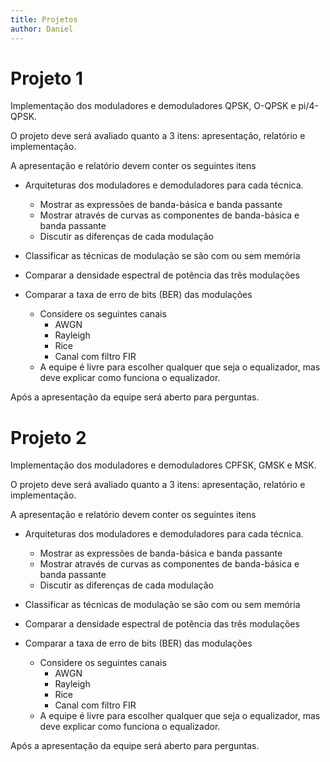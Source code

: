 ```yaml
---
title: Projetos
author: Daniel
---
```



# Projeto 1

Implementação dos moduladores e demoduladores QPSK, O-QPSK e pi/4-QPSK. 

O projeto deve será avaliado quanto a 3 itens:  apresentação, relatório e implementação.

A apresentação e relatório devem conter os seguintes itens

* Arquiteturas dos moduladores e demoduladores para cada técnica.
  * Mostrar as expressões de banda-básica e banda passante
  * Mostrar através de curvas as componentes de banda-básica e banda passante
  * Discutir as diferenças de cada modulação


* Classificar as técnicas de modulação se são com ou sem memória

* Comparar a densidade espectral de potência das três modulações

* Comparar a taxa de erro de bits (BER) das modulações
  * Considere os seguintes canais
    * AWGN
    * Rayleigh
    * Rice
    * Canal com filtro FIR
  * A equipe é livre para escolher qualquer que seja o equalizador, mas deve explicar como funciona o equalizador.
  


Após a apresentação da equipe será aberto para perguntas.

# Projeto 2

Implementação dos moduladores e demoduladores CPFSK, GMSK e MSK. 

O projeto deve será avaliado quanto a 3 itens:  apresentação, relatório e implementação.

A apresentação e relatório devem conter os seguintes itens

* Arquiteturas dos moduladores e demoduladores para cada técnica.
  * Mostrar as expressões de banda-básica e banda passante
  * Mostrar através de curvas as componentes de banda-básica e banda passante
  * Discutir as diferenças de cada modulação

* Classificar as técnicas de modulação se são com ou sem memória

* Comparar a densidade espectral de potência das três modulações

* Comparar a taxa de erro de bits (BER) das modulações
  * Considere os seguintes canais
    * AWGN
    * Rayleigh
    * Rice
    * Canal com filtro FIR
  * A equipe é livre para escolher qualquer que seja o equalizador, mas deve explicar como funciona o equalizador.

Após a apresentação da equipe será aberto para perguntas.